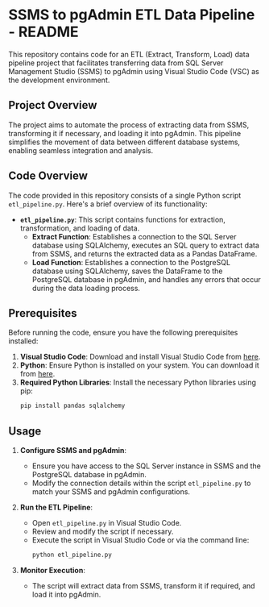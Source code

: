 # SSMS to pgAdmin ETL Data Pipeline - README

This repository contains code for an ETL (Extract, Transform, Load) data pipeline project that facilitates transferring data from SQL Server Management Studio (SSMS) to pgAdmin using Visual Studio Code (VSC) as the development environment.

## Project Overview

The project aims to automate the process of extracting data from SSMS, transforming it if necessary, and loading it into pgAdmin. This pipeline simplifies the movement of data between different database systems, enabling seamless integration and analysis.

## Code Overview

The code provided in this repository consists of a single Python script `etl_pipeline.py`. Here's a brief overview of its functionality:

- **`etl_pipeline.py`**: This script contains functions for extraction, transformation, and loading of data.
  - **Extract Function**: Establishes a connection to the SQL Server database using SQLAlchemy, executes an SQL query to extract data from SSMS, and returns the extracted data as a Pandas DataFrame.
  - **Load Function**: Establishes a connection to the PostgreSQL database using SQLAlchemy, saves the DataFrame to the PostgreSQL database in pgAdmin, and handles any errors that occur during the data loading process.

## Prerequisites

Before running the code, ensure you have the following prerequisites installed:

1. **Visual Studio Code**: Download and install Visual Studio Code from [here](https://code.visualstudio.com/).
2. **Python**: Ensure Python is installed on your system. You can download it from [here](https://www.python.org/downloads/).
3. **Required Python Libraries**: Install the necessary Python libraries using pip:
    ```bash
    pip install pandas sqlalchemy
    ```

## Usage


1. **Configure SSMS and pgAdmin**:
    - Ensure you have access to the SQL Server instance in SSMS and the PostgreSQL database in pgAdmin.
    - Modify the connection details within the script `etl_pipeline.py` to match your SSMS and pgAdmin configurations.

2. **Run the ETL Pipeline**:
    - Open `etl_pipeline.py` in Visual Studio Code.
    - Review and modify the script if necessary.
    - Execute the script in Visual Studio Code or via the command line:
        ```bash
        python etl_pipeline.py
        ```

3. **Monitor Execution**:
    - The script will extract data from SSMS, transform it if required, and load it into pgAdmin.
   

